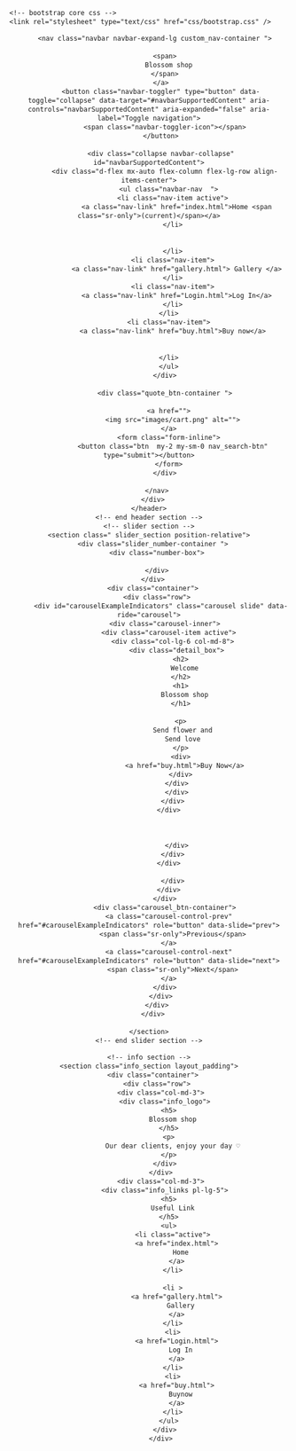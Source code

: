 <!DOCTYPE html>
<html>

<head>
  <!-- Basic -->
  <meta charset="utf-8" />
  <meta http-equiv="X-UA-Compatible" content="IE=edge" />
 
    <!-- bootstrap core css -->
    <link rel="stylesheet" type="text/css" href="css/bootstrap.css" />
  <title>Blossom shop</title>
 
  <!-- Custom styles for this template -->
  <link href="css/style.css" rel="stylesheet" />
  
 
</head>

<body>

  <div class="hero_area">
    <!-- header section strats -->
    <header class="header_section">
      <div class="container">
        
       <nav class="navbar navbar-expand-lg custom_nav-container ">

            <span>
              Blossom shop
            </span>
          </a>
          <button class="navbar-toggler" type="button" data-toggle="collapse" data-target="#navbarSupportedContent" aria-controls="navbarSupportedContent" aria-expanded="false" aria-label="Toggle navigation">
            <span class="navbar-toggler-icon"></span>
          </button>

          <div class="collapse navbar-collapse" id="navbarSupportedContent">
            <div class="d-flex mx-auto flex-column flex-lg-row align-items-center">
              <ul class="navbar-nav  ">
                <li class="nav-item active">
                  <a class="nav-link" href="index.html">Home <span class="sr-only">(current)</span></a>
                </li>
                
                  
                </li>
                <li class="nav-item">
                  <a class="nav-link" href="gallery.html"> Gallery </a>
                </li>
                <li class="nav-item">
                  <a class="nav-link" href="Login.html">Log In</a>
                </li>
              </li>
              <li class="nav-item">
                <a class="nav-link" href="buy.html">Buy now</a>


              </li>
              </ul>
            </div>

            <div class="quote_btn-container ">
              
              <a href="">
                <img src="images/cart.png" alt="">
              </a>
              <form class="form-inline">
                <button class="btn  my-2 my-sm-0 nav_search-btn" type="submit"></button>
              </form>
            </div>
          
        </nav>
      </div>
    </header>
    <!-- end header section -->
    <!-- slider section -->
    <section class=" slider_section position-relative">
      <div class="slider_number-container ">
        <div class="number-box">
          
        </div>
      </div>
      <div class="container">
        <div class="row">
          <div id="carouselExampleIndicators" class="carousel slide" data-ride="carousel">
            <div class="carousel-inner">
              <div class="carousel-item active">
                <div class="col-lg-6 col-md-8">
                  <div class="detail_box">
                    <h2>
                      Welcome
                    </h2>
                    <h1>
                      Blossom shop
                    </h1>
                    
                    <p>
                      Send flower and 
                      Send love 
                    </p>
                    <div>
                      <a href="buy.html">Buy Now</a>
                    </div>
                  </div>
                  </div>
                </div>
              </div>
              
                    
                    
                  </div>
                </div>
              </div>
              
                </div>
              </div>
            </div>
            <div class="carousel_btn-container">
              <a class="carousel-control-prev" href="#carouselExampleIndicators" role="button" data-slide="prev">
                <span class="sr-only">Previous</span>
              </a>
              <a class="carousel-control-next" href="#carouselExampleIndicators" role="button" data-slide="next">
                <span class="sr-only">Next</span>
              </a>
            </div>
          </div>
        </div>
      </div>

    </section>
    <!-- end slider section -->
  </div>

 
     

 

    <!-- info section -->
    <section class="info_section layout_padding">
      <div class="container">
        <div class="row">
          <div class="col-md-3">
            <div class="info_logo">
              <h5>
                Blossom shop
              </h5>
              <p>
                Our dear clients, enjoy your day ♡
              </p>
            </div>
          </div>
          <div class="col-md-3">
            <div class="info_links pl-lg-5">
              <h5>
                Useful Link
              </h5>
              <ul>
                <li class="active">
                  <a href="index.html">
                    Home
                  </a>
                </li>
                
                <li >
                  <a href="gallery.html">
                    Gallery
                  </a>
                </li>
                <li>
                  <a href="Login.html">
                    Log In
                  </a>
                </li>
                <li>
                  <a href="buy.html">
                    Buynow
                  </a>
                </li>
              </ul>
            </div>
          </div>
